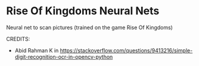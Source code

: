 # Rise Of Kingdoms Neural Nets
Neural net to scan pictures (trained on the game Rise Of Kingdoms)

CREDITS:
 - Abid Rahman K in https://stackoverflow.com/questions/9413216/simple-digit-recognition-ocr-in-opencv-python

